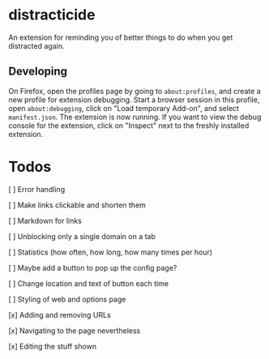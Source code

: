 # distracticide

An extension for reminding you of better things to do when you get distracted again.


## Developing

On Firefox, open the profiles page by going to `about:profiles`, and create a new profile for
extension debugging. Start a browser session in this profile, open `about:debugging`, click on "Load
temporary Add-on", and select `manifest.json`. The extension is now running. If you want to view the
debug console for the extension, click on "Inspect" next to the freshly installed extension.

# Todos

[ ] Error handling

[ ] Make links clickable and shorten them

[ ] Markdown for links

[ ] Unblocking only a single domain on a tab

[ ] Statistics (how often, how long, how many times per hour)

[ ] Maybe add a button to pop up the config page?

[ ] Change location and text of button each time

[ ] Styling of web and options page

[x] Adding and removing URLs

[x] Navigating to the page nevertheless

[x] Editing the stuff shown
